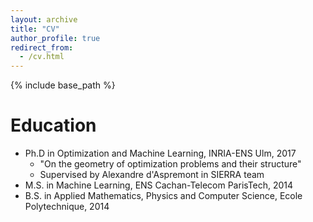 ```yaml
---
layout: archive
title: "CV"
author_profile: true
redirect_from:
  - /cv.html
---
```


{% include base_path %}


Education
======
* Ph.D in Optimization and Machine Learning, INRIA-ENS Ulm, 2017
  - "On the geometry of optimization problems and their structure"
  - Supervised by Alexandre d'Aspremont in SIERRA team
* M.S. in Machine Learning, ENS Cachan-Telecom ParisTech, 2014
* B.S. in Applied Mathematics, Physics and Computer Science, Ecole Polytechnique, 2014

